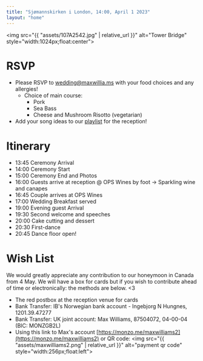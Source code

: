 ```yaml
---
title: "Sjømannskirken i London, 14:00, April 1 2023"
layout: "home"
---
```

<img src="{{ "assets/107A2542.jpg" | relative_url }}" alt="Tower Bridge" style="width:1024px;float:center">

# RSVP
- Please RSVP to [wedding@maxwillia.ms](mailto:wedding@maxwillia.ms) with your food choices and any allergies!
  - Choice of main course:
    - Pork
    - Sea Bass
    - Cheese and Mushroom Risotto (vegetarian)
- Add your song ideas to our [playlist](https://open.spotify.com/playlist/0PsrFd7mdipfOZxqnyRZM7?si=a8155f362d7d4ae8&pt=4a264a674010b25964d66eabe1b2da72) for the reception!

# Itinerary
- 13:45 Ceremony Arrival
- 14:00 Ceremony Start
- 15:00 Ceremony End and Photos
- 16:00 Guests arrive at reception @ OPS Wines by foot -> Sparkling wine and canapes
- 16:45 Couple arrives at OPS Wines
- 17:00 Wedding Breakfast served
- 19:00 Evening guest Arrival
- 19:30 Second welcome and speeches 
- 20:00 Cake cutting and dessert
- 20:30 First-dance
- 20:45 Dance floor open!

# Wish List
<p>We would greatly appreciate any contribution to our honeymoon in Canada from 4 May. We will have a box for cards but if you wish to contribute ahead of time or electronically: the methods are below. <3</p>

- The red postbox at the reception venue for cards
- Bank Transfer: IB's Norwegian bank account - Ingebjorg N Hungnes, 1201.39.47277
- Bank Transfer: UK joint account: Max Williams, 87504072, 04-00-04 (BIC: MONZGB2L)
- Using this link to Max's account [https://monzo.me/maxwilliams2](https://monzo.me/maxwilliams2) or QR code: <img src="{{ "assets/maxwilliams2.png" | relative_url }}" alt="payment qr code" style="width:256px;float:left">
